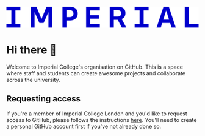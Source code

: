 ![Logo of Imperial College London](/assets/images/imperial_logo.png)

# Hi there 👋
Welcome to Imperial College's organisation on GitHub. This is a space where staff and students can create awesome projects and collaborate across the university.

## Requesting access
If you're a member of Imperial College London and you'd like to request access to GitHub, please follows the instructions [here](https://www.imperial.ac.uk/admin-services/ict/self-service/research-support/research-support-systems/github/working-with-githubcom/). You'll need to create a personal GitHub account first if you've not already done so.